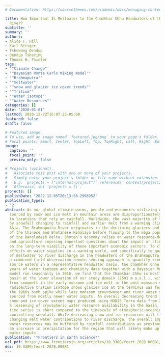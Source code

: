 ```yaml
---
# Documentation: https://sourcethemes.com/academic/docs/managing-content/

title: How Important Is Meltwater to the Chamkhar Chhu Headwaters of the Brahmaputra
  River?
subtitle: ''
summary: ''
authors:
- Alice F. Hill
- Karl Rittger
- Tshewang Dendup
- Dendup Tshering
- Thomas H. Painter
tags:
- '"Climate Change"'
- '"Bayesian Monte Carlo mixing model"'
- '"Brahmaputra"'
- '"meltwater"'
- '"snow and glacier ice cover trends"'
- '"Tritium"'
- '"Water isotope"'
- '"Water Resources"'
categories: []
date: '2020-01-01'
lastmod: 2020-12-22T16:07:23-05:00
featured: false
draft: false

# Featured image
# To use, add an image named `featured.jpg/png` to your page's folder.
# Focal points: Smart, Center, TopLeft, Top, TopRight, Left, Right, BottomLeft, Bottom, BottomRight.
image:
  caption: ''
  focal_point: ''
  preview_only: false

# Projects (optional).
#   Associate this post with one or more of your projects.
#   Simply enter your project's folder or file name without extension.
#   E.g. `projects = ["internal-project"]` references `content/project/deep-learning/index.md`.
#   Otherwise, set `projects = []`.
projects: []
publishDate: '2022-12-05T20:13:58.299895Z'
publication_types:
- '2'
abstract: As our global climate warms, people and economies utilizing water resources
  sourced by snow and ice melt in mountain areas are disproportionately affected relative
  to locations that rely on rainfall. Worldwide, the vast majority of those impacted
  by snowfall changing to rainfall and earlier melt from a warming climate live in
  Asia. The Brahmaputra River originates in the declining glaciers and snowfields
  of the Chinese and Bhutanese Himalaya before flowing to the mega population centers
  of the Bangladesh delta. Bhutan’s economy relies on water resource-dependent hydropower
  and agriculture imposing important questions about the impact of climate change
  on the long-term viability of these important economic sectors. To clarify potential
  effects on water supplies in a warming world, and specifically to quantify the role
  of meltwater to river discharge in the headwaters of the Brahmaputra basin, we utilize
  a combined field observation-remote sensing approach to quantify river discharge
  source waters in a representative headwater basin, the Chamkhar Chhu. Using four
  years of water isotope and chemistry data together with a Bayesian Monte Carlo mixing
  model run seasonally in 2016, we find that the Chamkhar Chhu is mostly a rain-dominated
  basin at the lower elevation of our study domain (2591 m a.s.l.), with peak contributions
  from snowmelt in the early-monsoon and ice melt in the post-monsoon seasons. The
  radioactive tritium isotope shows glacier ice at the terminus was formed before
  the 1960s bomb spike while late monsoon groundwater and river water samples are
  sourced from mostly newer water inputs. An overall decreasing trend in the minimum
  snow and ice cover extent maps produced using MODIS Terra data from 2000-2017 suggest
  a lessening of cryospheric water resource availability in the basin, although this
  time series is short compared to the timescale of atmospheric-oceanic oscillations
  controlling snowfall. While decreasing snow and ice resources will likely lead to
  changing melt water contributions to river discharge, the overall impact on the
  water resources may be buffered by rainfall contributions as previous studies forecast
  an increase in precipitation for the region that will likely make up for lower melt
  water inputs.
publication: '*Frontiers in Earth Science*'
url_pdf: https://www.frontiersin.org/articles/10.3389/feart.2020.00081/full
doi: 10.3389/feart.2020.00081
---
```

